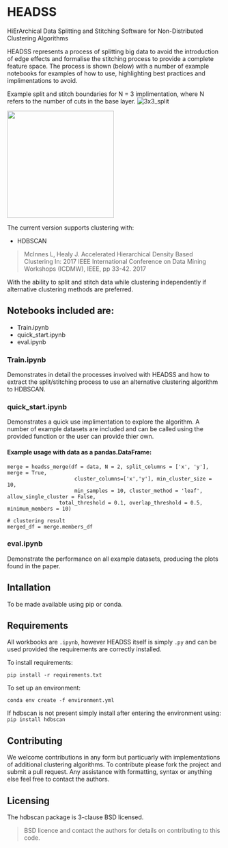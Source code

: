 # HEADSS
HiErArchical Data Splitting and Stitching Software for Non-Distributed Clustering Algorithms

HEADSS represents a process of splitting big data to avoid the introduction of edge effects and formalise the stitching process to provide a complete feature space. The process is shown (below) with a number of example notebooks for examples of how to use, highlighting best practices and implimentations to avoid.

Example split and stitch boundaries for N = 3 implimentation, where N refers to the number of cuts in the base layer.
![3x3_split](https://user-images.githubusercontent.com/84581147/170474116-5f718b98-618d-4d61-a95c-c1c7a8012f57.png)
<!-- ![3x3_stitch](https://user-images.githubusercontent.com/84581147/170474111-fe226e70-14d4-4408-b4f0-61451f06b48a.png) -->
<img src="https://user-images.githubusercontent.com/84581147/170474111-fe226e70-14d4-4408-b4f0-61451f06b48a.png" width="250" height="250">

The current version supports clustering with:
- HDBSCAN
> McInnes L, Healy J. Accelerated Hierarchical Density Based Clustering In: 2017 IEEE International Conference on Data Mining Workshops (ICDMW), IEEE, pp 33-42. 2017

With the ability to split and stitch data while clustering independently if alternative clustering methods are preferred.

## Notebooks included are: 
- Train.ipynb
- quick_start.ipynb
- eval.ipynb

### Train.ipynb
Demonstrates in detail the processes involved with HEADSS and how to extract the split/stitching process to use an alternative clustering algorithm to HDBSCAN.

### quick_start.ipynb
Demonstrates a quick use implimentation to explore the algorithm. A number of example datasets are included and can be called using the provided function or the user can provide thier own.

#### Example usage with data as a pandas.DataFrame:
```
merge = headss_merge(df = data, N = 2, split_columns = ['x', 'y'], merge = True,
                      cluster_columns=['x','y'], min_cluster_size = 10, 
                      min_samples = 10, cluster_method = 'leaf', allow_single_cluster = False,
                 total_threshold = 0.1, overlap_threshold = 0.5, minimum_members = 10) 

# clustering result
merged_df = merge.members_df
```

### eval.ipynb
Demonstrate the performance on all example datasets, producing the plots found in the paper.

## Intallation

To be made available using pip or conda.

## Requirements

All workbooks are `.ipynb`, however HEADSS itself is simply `.py` and can be used provided the requirements are correctly installed.

To install requirements:

```setup
pip install -r requirements.txt
```

To set up an environment:

```
conda env create -f environment.yml
```

If hdbscan is not present simply install after entering the environment using:
```pip install hdbscan```

## Contributing

We welcome contributions in any form but particuarly with implementations of additional clustering algorithms. To contribute please fork the project and submit a pull request. Any assistance with formatting, syntax or anything else feel free to contact the authors.

## Licensing

The hdbscan package is 3-clause BSD licensed.

>  BSD licence and contact the authors for details on contributing to this code.
